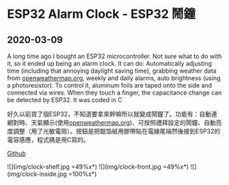 # ESP32 Alarm Clock - ESP32 鬧鐘
## 2020-03-09

A long time ago I bought an ESP32 microcontroller. Not sure what to do with it, so it ended up being an alarm clock. It can do: Automatically adjusting time (including that annoying daylight saving time), grabbing weather data from [openweathermap.org](http://openweathermap.org/), weekly and daily alarms, auto brightness (using a photoresistor). To control it, aluminum foils are taped onto the side and connected via wires. When they touch a finger, the capacitance change can be detected by ESP32. It was coded in C

好久以前買了個ESP32，不知道要拿來幹嘛所以就變成鬧鐘了。功能有：自動連網對時、天氣顯示(使用[openweathermap.org](http://openweathermap.org/))、可按照禮拜設定的鬧鐘、自動亮度調整（用了光敏電阻）。按鈕是把鋁箔紙用膠帶貼在電線尾端然後接到ESP32的電容感應，程式碼是用C寫的。

[Github](https://github.com/Rio6/ESPClock)

![](img/clock-shelf.jpg =49%x*)
![](img/clock-front.jpg =49%x*)
![](img/clock-inside.jpg =100%x*)
